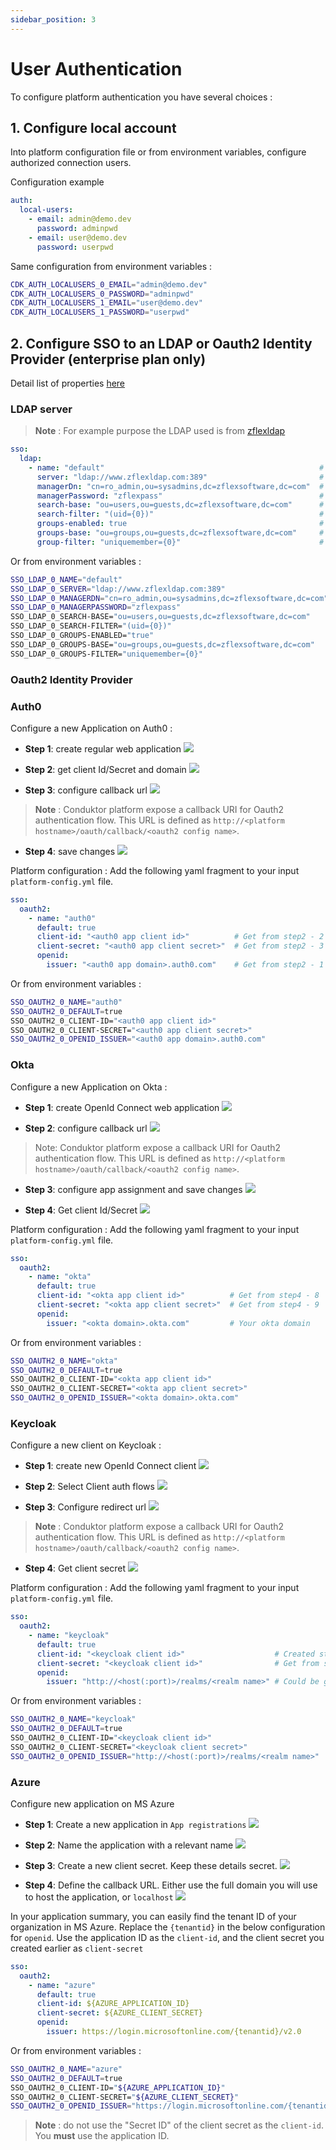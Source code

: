```yaml
---
sidebar_position: 3
---
```


# User Authentication
To configure platform authentication you have several choices : 

## 1. Configure local account 
Into platform configuration file or from environment variables, configure authorized connection users.

Configuration example 
```yaml
auth:
  local-users:
    - email: admin@demo.dev
      password: adminpwd
    - email: user@demo.dev
      password: userpwd
```

Same configuration from environment variables : 
```bash
CDK_AUTH_LOCALUSERS_0_EMAIL="admin@demo.dev"
CDK_AUTH_LOCALUSERS_0_PASSWORD="adminpwd"
CDK_AUTH_LOCALUSERS_1_EMAIL="user@demo.dev"
CDK_AUTH_LOCALUSERS_1_PASSWORD="userpwd"
```

## 2. Configure SSO to an LDAP or Oauth2 Identity Provider (**enterprise plan only**)

Detail list of properties [here](./env-variables#sso-properties)

### LDAP server

> **Note** : For example purpose the LDAP used is from [zflexldap](https://www.zflexldapadministrator.com/index.php/blog/82-free-online-ldap)

```yaml
sso:
  ldap:
    - name: "default"                                                # Custom name for ldap connection
      server: "ldap://www.zflexldap.com:389"                         # LDAP server URI with port
      managerDn: "cn=ro_admin,ou=sysadmins,dc=zflexsoftware,dc=com"  # Bind DN 
      managerPassword: "zflexpass"                                   # Bind Password
      search-base: "ou=users,ou=guests,dc=zflexsoftware,dc=com"      # Base DN to search for users
      search-filter: "(uid={0})"                                     # Search filter 
      groups-enabled: true                                           # Enable group search
      groups-base: "ou=groups,ou=guests,dc=zflexsoftware,dc=com"     # Base DN to search for groups
      group-filter: "uniquemember={0}"                               # Group search filter
```

Or from environment variables : 
```bash
SSO_LDAP_0_NAME="default"
SSO_LDAP_0_SERVER="ldap://www.zflexldap.com:389"
SSO_LDAP_0_MANAGERDN="cn=ro_admin,ou=sysadmins,dc=zflexsoftware,dc=com"
SSO_LDAP_0_MANAGERPASSWORD="zflexpass"
SSO_LDAP_0_SEARCH-BASE="ou=users,ou=guests,dc=zflexsoftware,dc=com"
SSO_LDAP_0_SEARCH-FILTER="(uid={0})" 
SSO_LDAP_0_GROUPS-ENABLED="true"
SSO_LDAP_0_GROUPS-BASE="ou=groups,ou=guests,dc=zflexsoftware,dc=com"
SSO_LDAP_0_GROUPS-FILTER="uniquemember={0}" 
```

### Oauth2 Identity Provider

### Auth0
Configure a new Application on Auth0 :

- **Step 1**: create regular web application
![](./assets/auth0-app-step1.png)

- **Step 2**: get client Id/Secret and domain
![](./assets/auth0-app-step2.png)

- **Step 3**: configure callback url
![](./assets/auth0-app-step3.png)

> **Note** : Conduktor platform expose a callback URI for Oauth2 authentication flow. 
>This URL is defined as `http://<platform hostname>/oauth/callback/<oauth2 config name>`.

- **Step 4**: save changes
![](./assets/auth0-app-step4.png)

Platform configuration : 
Add the following yaml fragment to your input `platform-config.yml` file.
```yaml
sso:
  oauth2:
    - name: "auth0"
      default: true
      client-id: "<auth0 app client id>"          # Get from step2 - 2
      client-secret: "<auth0 app client secret>"  # Get from step2 - 3
      openid:
        issuer: "<auth0 app domain>.auth0.com"    # Get from step2 - 1 
```

Or from environment variables : 
```bash
SSO_OAUTH2_0_NAME="auth0"
SSO_OAUTH2_0_DEFAULT=true
SSO_OAUTH2_0_CLIENT-ID="<auth0 app client id>" 
SSO_OAUTH2_0_CLIENT-SECRET="<auth0 app client secret>" 
SSO_OAUTH2_0_OPENID_ISSUER="<auth0 app domain>.auth0.com"
```

### Okta
Configure a new Application on Okta :

- **Step 1**: create OpenId Connect web application
![](./assets/okta-app-step1.png)

- **Step 2**: configure callback url
![](./assets/okta-app-step2.png)

> Note: Conduktor platform expose a callback URI for Oauth2 authentication flow. 
>This URL is defined as `http://<platform hostname>/oauth/callback/<oauth2 config name>`.

- **Step 3**: configure app assignment and save changes
![](./assets/okta-app-step3.png)

- **Step 4**: Get client Id/Secret
![](./assets/okta-app-step4.png)

Platform configuration :
Add the following yaml fragment to your input `platform-config.yml` file.
```yaml
sso:
  oauth2:
    - name: "okta"
      default: true
      client-id: "<okta app client id>"          # Get from step4 - 8
      client-secret: "<okta app client secret>"  # Get from step4 - 9
      openid:
        issuer: "<okta domain>.okta.com"         # Your okta domain
```

Or from environment variables : 
```bash
SSO_OAUTH2_0_NAME="okta"
SSO_OAUTH2_0_DEFAULT=true
SSO_OAUTH2_0_CLIENT-ID="<okta app client id>" 
SSO_OAUTH2_0_CLIENT-SECRET="<okta app client secret>" 
SSO_OAUTH2_0_OPENID_ISSUER="<okta domain>.okta.com"
```

### Keycloak
Configure a new client on Keycloak :

- **Step 1**: create new OpenId Connect client
![](./assets/keycloak-app-step1.png)


- **Step 2**: Select Client auth flows 
![](./assets/keycloak-app-step2.png)


- **Step 3**: Configure redirect url 
![](./assets/keycloak-app-step3.png)

> **Note** : Conduktor platform expose a callback URI for Oauth2 authentication flow. 
>This URL is defined as `http://<platform hostname>/oauth/callback/<oauth2 config name>`.

- **Step 4**: Get client secret
![](./assets/keycloak-app-step4.png)


Platform configuration : 
Add the following yaml fragment to your input `platform-config.yml` file.
```yaml
sso:
  oauth2:
    - name: "keycloak"
      default: true
      client-id: "<keycloak client id>"                    # Created step 1 - 2
      client-secret: "<keycloak client id>"                # Get from step 4 - 5
      openid:
        issuer: "http://<host(:port)>/realms/<realm name>" # Could be get from the OpenI Endpoint configuration (.well-known) output on Realm settings page.
```

Or from environment variables : 
```bash
SSO_OAUTH2_0_NAME="keycloak"
SSO_OAUTH2_0_DEFAULT=true
SSO_OAUTH2_0_CLIENT-ID="<keycloak client id>" 
SSO_OAUTH2_0_CLIENT-SECRET="<keycloak client secret>" 
SSO_OAUTH2_0_OPENID_ISSUER="http://<host(:port)>/realms/<realm name>"
```

### Azure
Configure new application on MS Azure

- **Step 1**: Create a new application in `App registrations`
![](./assets/azure-app-step-001.png)

- **Step 2**: Name the application with a relevant name
![](./assets/azure-app-step-002.png)

- **Step 3**: Create a new client secret. Keep these details secret.
![](./assets/azure-app-step-003.png)

- **Step 4**: Define the callback URL. Either use the full domain you will use to host the application, or `localhost`
![](./assets/azure-app-step-004.png)

In your application summary, you can easily find the tenant ID of your organization in MS Azure.
Replace the `{tenantid}` in the below configuration for `openid`.
Use the application ID as the `client-id`, and the client secret you created earlier as `client-secret`

```yaml
sso:
  oauth2:
    - name: "azure"
      default: true
      client-id: ${AZURE_APPLICATION_ID}
      client-secret: ${AZURE_CLIENT_SECRET}
      openid:
        issuer: https://login.microsoftonline.com/{tenantid}/v2.0
```

Or from environment variables : 
```bash
SSO_OAUTH2_0_NAME="azure"
SSO_OAUTH2_0_DEFAULT=true
SSO_OAUTH2_0_CLIENT-ID="${AZURE_APPLICATION_ID}" 
SSO_OAUTH2_0_CLIENT-SECRET="${AZURE_CLIENT_SECRET}" 
SSO_OAUTH2_0_OPENID_ISSUER="https://login.microsoftonline.com/{tenantid}/v2.0"
```

> **Note** : do not use the "Secret ID" of the client secret as the `client-id`. You **must** use the application ID.
